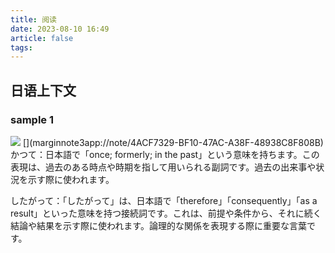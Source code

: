 ```yaml
---
title: 阅读
date: 2023-08-10 16:49
article: false
tags: 
---
```

## 日语上下文
### sample 1
<img src="http://oss.naglfar28.com/naglfar28/202308101652270.png"/>
[](marginnote3app://note/4ACF7329-BF10-47AC-A38F-48938C8F808B)
かつて：日本語で「once; formerly; in the past」という意味を持ちます。この表現は、過去のある時点や時期を指して用いられる副詞です。過去の出来事や状況を示す際に使われます。

したがって：「したがって」は、日本語で「therefore」「consequently」「as a result」といった意味を持つ接続詞です。これは、前提や条件から、それに続く結論や結果を示す際に使われます。論理的な関係を表現する際に重要な言葉です。
